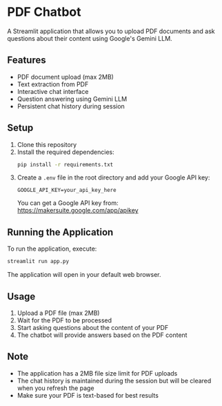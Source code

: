# PDF Chatbot

A Streamlit application that allows you to upload PDF documents and ask questions about their content using Google's Gemini LLM.

## Features

- PDF document upload (max 2MB)
- Text extraction from PDF
- Interactive chat interface
- Question answering using Gemini LLM
- Persistent chat history during session

## Setup

1. Clone this repository
2. Install the required dependencies:
   ```bash
   pip install -r requirements.txt
   ```
3. Create a `.env` file in the root directory and add your Google API key:
   ```
   GOOGLE_API_KEY=your_api_key_here
   ```
   You can get a Google API key from: https://makersuite.google.com/app/apikey

## Running the Application

To run the application, execute:
```bash
streamlit run app.py
```

The application will open in your default web browser.

## Usage

1. Upload a PDF file (max 2MB)
2. Wait for the PDF to be processed
3. Start asking questions about the content of your PDF
4. The chatbot will provide answers based on the PDF content

## Note

- The application has a 2MB file size limit for PDF uploads
- The chat history is maintained during the session but will be cleared when you refresh the page
- Make sure your PDF is text-based for best results 
